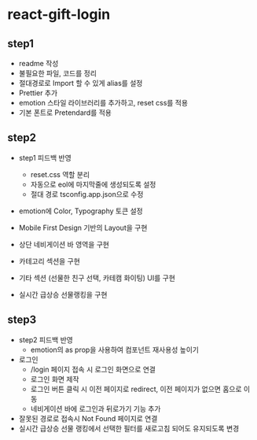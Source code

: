 # react-gift-login

## step1

- readme 작성
- 불필요한 파일, 코드를 정리
- 절대경로로 Import 할 수 있게 alias를 설정
- Prettier 추가
- emotion 스타일 라이브러리를 추가하고, reset css를 적용
- 기본 폰트로 Pretendard를 적용

## step2

- step1 피드백 반영
  - reset.css 역할 분리
  - 자동으로 eol에 마지막줄에 생성되도록 설정
  - 절대 경로 tsconfig.app.json으로 수정

- emotion에 Color, Typography 토큰 설정
- Mobile First Design 기반의 Layout을 구현
- 상단 네비게이션 바 영역을 구현
- 카테고리 섹션을 구현
- 기타 섹션 (선물한 친구 선택, 카테캠 화이팅) UI를 구현
- 실시간 급상승 선물랭킹을 구현

## step3

- step2 피드백 반영
  - emotion의 as prop을 사용하여 컴포넌트 재사용성 높이기
- 로그인
  - /login 페이지 접속 시 로그인 화면으로 연결
  - 로그인 화면 제작
  - 로그인 버튼 클릭 시 이전 페이지로 redirect, 이전 페이지가 없으면 홈으로 이동
  - 네비게이션 바에 로그인과 뒤로가기 기능 추가
- 잘못된 경로로 접속시 Not Found 페이지로 연결
- 실시간 급상승 선물 랭킹에서 선택한 필터를 새로고침 되어도 유지되도록 변경
